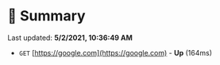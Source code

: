 # 📖 Summary
Last updated: **5/2/2021, 10:36:49 AM**

- `GET` [https://google.com](https://google.com) - **Up** (164ms)
